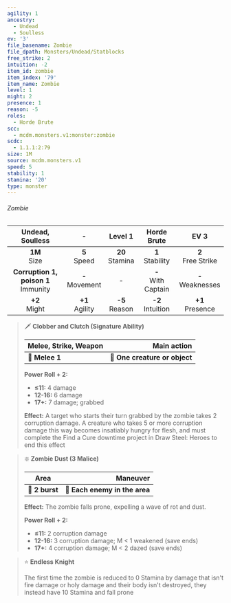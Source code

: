 ```yaml
---
agility: 1
ancestry:
  - Undead
  - Soulless
ev: '3'
file_basename: Zombie
file_dpath: Monsters/Undead/Statblocks
free_strike: 2
intuition: -2
item_id: zombie
item_index: '79'
item_name: Zombie
level: 1
might: 2
presence: 1
reason: -5
roles:
  - Horde Brute
scc:
  - mcdm.monsters.v1:monster:zombie
scdc:
  - 1.1.1:2:79
size: 1M
source: mcdm.monsters.v1
speed: 5
stability: 1
stamina: '20'
type: monster
---
```


###### Zombie

|             Undead, Soulless             |          -          |       Level 1       |       Horde Brute       |          EV 3          |
| :--------------------------------------: | :-----------------: | :-----------------: | :---------------------: | :--------------------: |
|             **1M**<br/> Size             |  **5**<br/> Speed   | **20**<br/> Stamina |  **1**<br/> Stability   | **2**<br/> Free Strike |
| **Corruption 1, poison 1**<br/> Immunity | **-**<br/> Movement |          -          | **-**<br/> With Captain | **-**<br/> Weaknesses  |
|            **+2**<br/> Might             | **+1**<br/> Agility | **-5**<br/> Reason  |  **-2**<br/> Intuition  |  **+1**<br/> Presence  |

> 🗡 **Clobber and Clutch (Signature Ability)**
>
> | **Melee, Strike, Weapon** |               **Main action** |
> | ------------------------- | ----------------------------: |
> | **📏 Melee 1**            | **🎯 One creature or object** |
>
> **Power Roll + 2:**
>
> - **≤11:** 4 damage
> - **12-16:** 6 damage
> - **17+:** 7 damage; grabbed
>
> **Effect:** A target who starts their turn grabbed by the zombie takes 2 corruption damage. A creature who takes 5 or more corruption damage this way becomes insatiably hungry for flesh, and must complete the Find a Cure downtime project in Draw Steel: Heroes to end this effect

> ❇️ **Zombie Dust (3 Malice)**
>
> | **Area**       |                  **Maneuver** |
> | -------------- | ----------------------------: |
> | **📏 2 burst** | **🎯 Each enemy in the area** |
>
> **Effect:** The zombie falls prone, expelling a wave of rot and dust.
>
> **Power Roll + 2:**
>
> - **≤11:** 2 corruption damage
> - **12-16:** 3 corruption damage; M < 1 weakened (save ends)
> - **17+:** 4 corruption damage; M < 2 dazed (save ends)

> ⭐️ **Endless Knight**
>
> The first time the zombie is reduced to 0 Stamina by damage that isn't fire damage or holy damage and their body isn't destroyed, they instead have 10 Stamina and fall prone
